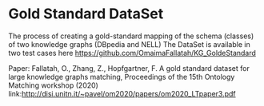 # Gold Standard DataSet

The process of creating a gold-standard mapping of the schema (classes) of two knowledge graphs (DBpedia and NELL)
The DataSet is available in two test cases here https://github.com/OmaimaFallatah/KG_GoldeStandard

Paper: Fallatah, O., Zhang, Z., Hopfgartner, F. A gold standard dataset for large knowledge graphs matching, Proceedings of the 15th Ontology Matching workshop (2020) link:http://disi.unitn.it/~pavel/om2020/papers/om2020_LTpaper3.pdf
